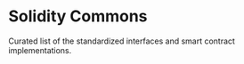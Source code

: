 # Solidity Commons

Curated list of the standardized interfaces and smart contract implementations.
